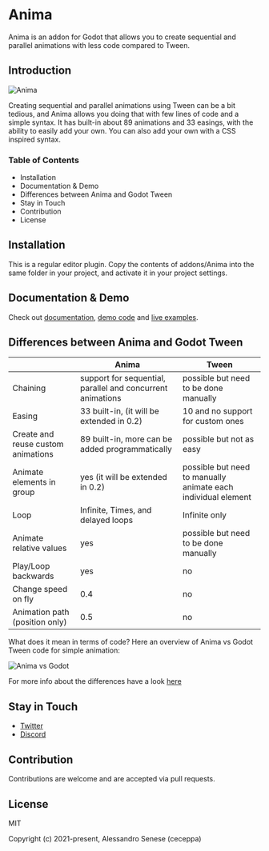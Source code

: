 # Anima

Anima is an addon for Godot that allows you to create sequential and parallel animations with less code compared to Tween.

## Introduction

![Anima](https://anima.ceceppa.me/anima.gif)

Creating sequential and parallel animations using Tween can be a bit tedious, and Anima allows you doing that with few lines of code and a simple syntax.
It has built-in about 89 animations and 33 easings, with the ability to easily add your own.
You can also add your own with a CSS inspired syntax.

### Table of Contents

- Installation
- Documentation & Demo
- Differences between Anima and Godot Tween
- Stay in Touch
- Contribution
- License

## Installation

This is a regular editor plugin. Copy the contents of addons/Anima into the same folder in your project, and activate it in your project settings.

## Documentation & Demo

Check out [documentation](https://anima.ceceppa.me), [demo code](https://github.com/ceceppa/anima-demos) and [live examples](https://anima.ceceppa.me/demo).

## Differences between Anima and Godot Tween

|                                    | Anima                                                      | Tween                                 |
|---|---|---|
| Chaining                           | support for sequential, parallel and concurrent animations | possible but need to be done manually |
| Easing                             | 33 built-in, (it will be extended in 0.2)            | 10 and no support for custom ones     |
| Create and reuse custom animations | 89 built-in, more can be added programmatically            | possible but not as easy              |
| Animate elements in group          | yes (it will be extended in 0.2)                           | possible but need to manually animate each individual element|
| Loop                               | Infinite, Times, and delayed loops                         | Infinite only               |
| Animate relative values            | yes                                                        | possible but need to be done manually                                    |
| Play/Loop backwards                | yes                                                        | no                                    |
| Change speed on fly                | 0.4                                                        | no                                    |
| Animation path (position only)     | 0.5                                                        | no                                    |

What does it mean in terms of code? Here an overview of Anima vs Godot Tween code for simple animation:

![Anima vs Godot](https://anima.ceceppa.me/code-difference.png)

For more info about the differences have a look [here](https://anima.ceceppa.me/doc/#anima-vs-tween)

## Stay in Touch

- [Twitter](https://twitter.com/ceceppa)
- [Discord](https://discord.gg/zgtF3us5yN)

## Contribution

Contributions are welcome and are accepted via pull requests.

## License

MIT

Copyright (c) 2021-present, Alessandro Senese (ceceppa)
